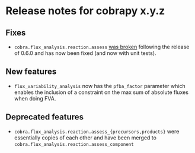 # Release notes for cobrapy x.y.z

## Fixes

- `cobra.flux_analysis.reaction.assess`
  [was broken](https://github.com/opencobra/cobrapy/issues/537)
  following the release of 0.6.0 and has now been fixed (and now with
  unit tests).

## New features
- `flux_variability_analysis` now has the `pfba_factor` parameter
  which enables the inclusion of a constraint on the max sum of
  absolute fluxes when doing FVA.

## Deprecated features

- `cobra.flux_analysis.reaction.assess_{precursors,products}` were
  essentially copies of each other and have been merged to
  `cobra.flux_analysis.reaction.assess_component`
